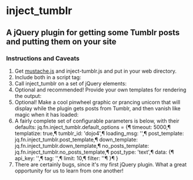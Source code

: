 # inject_tumblr

## A jQuery plugin for getting some Tumblr posts and putting them on your site

### Instructions and Caveats

1. Get [mustache.js](https://github.com/janl/mustache.js) and inject-tumblr.js and put in your web directory.
1. Include both in a script tag:
    <script src="/javascripts/mustache.js" type="text/javascript"></script>
    <script src="/javascripts/inject_tumblr.js" type="text/javascript"></script>
1. Call inject_tumblr on a set of jQuery elements:
    <script>
      jq('#tumblr').inject_tumblr({
        tumblr_id: 'theonlymagicleftisart',
        data: {
          api_key: '3VCeCOG7JTnON9cxj8euDHyLHkMdQVy3tpG289S1IND6WhAv0A'
        }
      });
    </script>
1. Optional and recommended! Provide your own templates for rendering the output:
    <script>
      jq('#tumblr').inject_tumblr({
        tumblr_id: 'scottjurek',
        down_template: jq('script.template[name="tumblr-down-template"]').first().html(),
        post_template: jq('script.template[name="tumblr-post-template"]').first().html(),
        data: {
          api_key: '3VCeCOG7JTnON9cxj8euDHyLHkMdQVy3tpG289S1IND6WhAv0A'
        }
      });
    </script>
1. Optional! Make a cool pinwheel graphic or prancing unicorn that will display while the plugin gets posts from Tumblr, and then vanish like magic when it has loaded:
    <script>
      jq('#tumblr').inject_tumblr({
        tumblr_id: 'scottjurek',
        loading_msg: jq('#tumblr .loading'),
        data: {
          api_key: '3VCeCOG7JTnON9cxj8euDHyLHkMdQVy3tpG289S1IND6WhAv0A'
        }
      });
    </script>
1. A fairly complete set of configurable parameters is below, with their defaults:
    jq.fn.inject_tumblr.default_options = {¶
      timeout: 5000,¶
      templatize: true,¶
      tumblr_id: 'dojo4',¶
      loading_msg: '',¶
      post_template: jq.fn.inject_tumblr.post_template,¶
      down_template: jq.fn.inject_tumblr.down_template,¶
      no_posts_template: jq.fn.inject_tumblr.no_posts_template,¶
      post_type: 'text',¶
      data: {¶
        api_key: '',¶
        tag: '',¶
        limit: 10,¶
        filter: ''¶
      }¶
    }
1. There are certainly bugs, since it's my first jQuery plugin. What a great opportunity for us to learn from one another!
